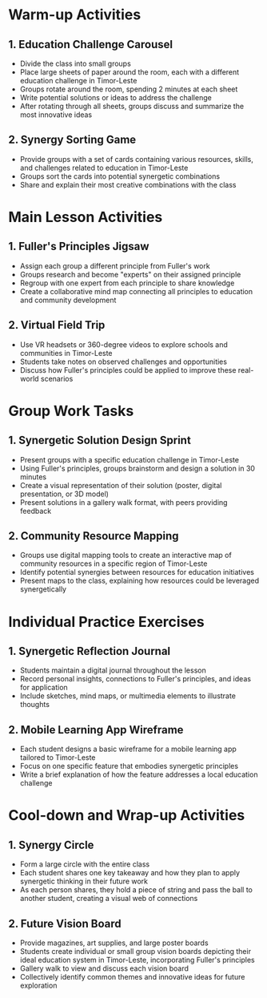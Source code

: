 # Warm-up Activities

## 1. Education Challenge Carousel

- Divide the class into small groups
- Place large sheets of paper around the room, each with a different education challenge in Timor-Leste
- Groups rotate around the room, spending 2 minutes at each sheet
- Write potential solutions or ideas to address the challenge
- After rotating through all sheets, groups discuss and summarize the most innovative ideas

## 2. Synergy Sorting Game

- Provide groups with a set of cards containing various resources, skills, and challenges related to education in Timor-Leste
- Groups sort the cards into potential synergetic combinations
- Share and explain their most creative combinations with the class

# Main Lesson Activities

## 1. Fuller's Principles Jigsaw

- Assign each group a different principle from Fuller's work
- Groups research and become "experts" on their assigned principle
- Regroup with one expert from each principle to share knowledge
- Create a collaborative mind map connecting all principles to education and community development

## 2. Virtual Field Trip

- Use VR headsets or 360-degree videos to explore schools and communities in Timor-Leste
- Students take notes on observed challenges and opportunities
- Discuss how Fuller's principles could be applied to improve these real-world scenarios

# Group Work Tasks

## 1. Synergetic Solution Design Sprint

- Present groups with a specific education challenge in Timor-Leste
- Using Fuller's principles, groups brainstorm and design a solution in 30 minutes
- Create a visual representation of their solution (poster, digital presentation, or 3D model)
- Present solutions in a gallery walk format, with peers providing feedback

## 2. Community Resource Mapping

- Groups use digital mapping tools to create an interactive map of community resources in a specific region of Timor-Leste
- Identify potential synergies between resources for education initiatives
- Present maps to the class, explaining how resources could be leveraged synergetically

# Individual Practice Exercises

## 1. Synergetic Reflection Journal

- Students maintain a digital journal throughout the lesson
- Record personal insights, connections to Fuller's principles, and ideas for application
- Include sketches, mind maps, or multimedia elements to illustrate thoughts

## 2. Mobile Learning App Wireframe

- Each student designs a basic wireframe for a mobile learning app tailored to Timor-Leste
- Focus on one specific feature that embodies synergetic principles
- Write a brief explanation of how the feature addresses a local education challenge

# Cool-down and Wrap-up Activities

## 1. Synergy Circle

- Form a large circle with the entire class
- Each student shares one key takeaway and how they plan to apply synergetic thinking in their future work
- As each person shares, they hold a piece of string and pass the ball to another student, creating a visual web of connections

## 2. Future Vision Board

- Provide magazines, art supplies, and large poster boards
- Students create individual or small group vision boards depicting their ideal education system in Timor-Leste, incorporating Fuller's principles
- Gallery walk to view and discuss each vision board
- Collectively identify common themes and innovative ideas for future exploration